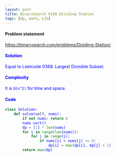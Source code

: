 ```yaml
---
layout: post
title: BinarySearch 0198 Dividing Station
tags: [dp, math, LIS]
---
```


#### Problem statement

<a href="https://binarysearch.com/problems/Dividing-Station/"> <font color = blue>https://binarysearch.com/problems/Dividing-Station/

#### Solution
Equal to Leetcode 0368. Largest Divisible Subset.

#### Complexity
It is `O(n^2)` for time and space.

#### Code
```python
class Solution:
    def solve(self, nums):
        if not nums: return 0
        nums.sort()
        dp = [1] * len(nums)
        for i in range(len(nums)):
            for j in range(i):
                if nums[i] % nums[j] == 0:
                    dp[i] = max(dp[i], dp[j] + 1)
        return max(dp) 
```
